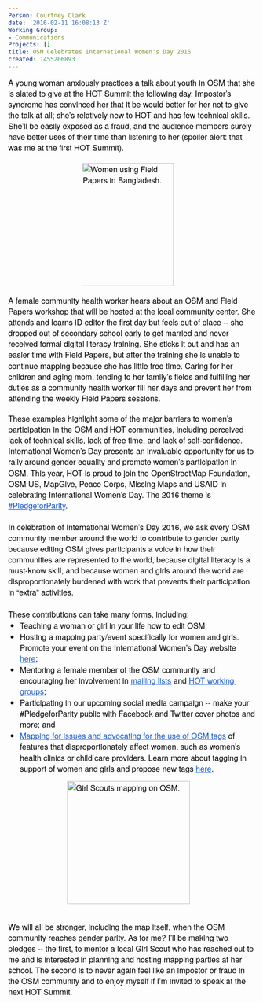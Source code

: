 ```yaml
---
Person: Courtney Clark
date: '2016-02-11 16:08:13 Z'
Working Group:
- Communications
Projects: []
title: OSM Celebrates International Women's Day 2016
created: 1455206893
---
```

<p style="line-height: 1.38; margin-top: 0pt; margin-bottom: 0pt;" dir="ltr"><span style="font-size: 16px; font-family: 'Helvetica Neue'; color: #000000; background-color: transparent; font-weight: 400; font-style: normal; font-variant: normal; text-decoration: none; vertical-align: baseline; white-space: pre-wrap;">A young woman anxiously practices a talk about youth in OSM that she is slated to give at the HOT Summit the following day. Impostor’s syndrome has convinced her that it be would better for her not to give the talk at all; she’s relatively new to HOT and has few technical skills. She’ll be easily exposed as a fraud, and the audience members surely have better uses of their time than listening to her (spoiler alert: that was me at the first HOT Summit). </span></p><p style="line-height: 1.38; margin-top: 0pt; margin-bottom: 0pt;" dir="ltr">&nbsp;</p><p style="line-height: 1.38; margin-top: 0pt; margin-bottom: 0pt; padding-left: 150px;" dir="ltr"><span style="font-size: 16px; font-family: 'Helvetica Neue'; color: #000000; background-color: transparent; font-weight: 400; font-style: normal; font-variant: normal; text-decoration: none; vertical-align: baseline; white-space: pre-wrap;"><img class="image-medium" title=" Community mapping in Dhaka, Bangladesh. Photo credit: Daniel Joseph" src="/sites/default/files/styles/medium/public/Women%20Field%20Papers.png?itok=zirGu1b3" alt="Women using Field Papers in Bangladesh." width="187" height="250"></span></p><p style="line-height: 1.38; margin-top: 0pt; margin-bottom: 0pt;" dir="ltr">&nbsp;</p><p style="line-height: 1.38; margin-top: 0pt; margin-bottom: 0pt;" dir="ltr"><span style="font-size: 16px; font-family: 'Helvetica Neue'; color: #000000; background-color: transparent; font-weight: 400; font-style: normal; font-variant: normal; text-decoration: none; vertical-align: baseline; white-space: pre-wrap;">A female community health worker hears about an OSM and Field Papers workshop that will be hosted at the local community center. She attends and learns iD editor the first day but feels out of place -- she dropped out of secondary school early to get married and never received formal digital literacy training. She sticks it out and has an easier time with Field Papers, but after the training she is unable to continue mapping because she has little free time. Caring for her children and aging mom, tending to her family’s fields and fulfilling her duties as a community health worker fill her days and prevent her from attending the weekly Field Papers sessions.</span></p><p style="line-height: 1.38; margin-top: 0pt; margin-bottom: 0pt;" dir="ltr">&nbsp;</p><p style="line-height: 1.38; margin-top: 0pt; margin-bottom: 0pt;" dir="ltr"><span style="font-size: 16px; font-family: 'Helvetica Neue'; color: #000000; background-color: transparent; font-weight: 400; font-style: normal; font-variant: normal; text-decoration: none; vertical-align: baseline; white-space: pre-wrap;">These examples highlight some of the major barriers to women’s participation in the OSM and HOT communities, including perceived lack of technical skills, lack of free time, and lack of self-confidence. International Women’s Day presents an invaluable opportunity for us to rally around gender equality and promote women’s participation in OSM. This year, HOT is proud to join the OpenStreetMap Foundation, OSM US, MapGive, Peace Corps, Missing Maps and USAID in celebrating International Women’s Day. The 2016 theme is </span><a style="text-decoration: none;" href="http://www.internationalwomensday.com/"><span style="font-size: 16px; font-family: 'Helvetica Neue'; color: #1155cc; background-color: transparent; font-weight: 400; font-style: normal; font-variant: normal; text-decoration: underline; vertical-align: baseline; white-space: pre-wrap;">#PledgeforParity</span></a><span style="font-size: 16px; font-family: 'Helvetica Neue'; color: #000000; background-color: transparent; font-weight: 400; font-style: normal; font-variant: normal; text-decoration: none; vertical-align: baseline; white-space: pre-wrap;">. </span></p><p style="line-height: 1.38; margin-top: 0pt; margin-bottom: 0pt;" dir="ltr"><span style="font-size: 16px; font-family: 'Helvetica Neue'; color: #000000; background-color: transparent; font-weight: 400; font-style: normal; font-variant: normal; text-decoration: none; vertical-align: baseline; white-space: pre-wrap;"><strong id="docs-internal-guid-65a59d14-d111-3728-780c-aee6f28f11c7" style="font-weight: normal;">&nbsp;</strong></span></p><p style="line-height: 1.38; margin-top: 0pt; margin-bottom: 0pt;" dir="ltr"><span style="font-size: 16px; font-family: 'Helvetica Neue'; color: #000000; background-color: transparent; font-weight: 400; font-style: normal; font-variant: normal; text-decoration: none; vertical-align: baseline; white-space: pre-wrap;">In celebration of International Women’s Day 2016, we ask every OSM community member around the world to contribute to gender parity because editing OSM gives participants a voice in how their communities are represented to the world, because digital literacy is a must-know skill, and because women and girls around the world are disproportionately burdened with work that prevents their participation in “extra” activities.</span></p><p style="line-height: 1.38; margin-top: 0pt; margin-bottom: 0pt;" dir="ltr"><span style="font-size: 16px; font-family: 'Helvetica Neue'; color: #000000; background-color: transparent; font-weight: 400; font-style: normal; font-variant: normal; text-decoration: none; vertical-align: baseline; white-space: pre-wrap;"><strong style="font-weight: normal;">&nbsp;</strong></span></p><p style="line-height: 1.38; margin-top: 0pt; margin-bottom: 0pt;" dir="ltr"><span style="font-size: 16px; font-family: 'Helvetica Neue'; color: #000000; background-color: transparent; font-weight: 400; font-style: normal; font-variant: normal; text-decoration: none; vertical-align: baseline; white-space: pre-wrap;">These contributions can take many forms, including: </span></p><ul style="margin-top: 0pt; margin-bottom: 0pt;"><li style="list-style-type: disc; font-size: 16px; font-family: 'Helvetica Neue'; color: #000000; background-color: transparent; font-weight: 400; font-style: normal; font-variant: normal; text-decoration: none; vertical-align: baseline;" dir="ltr"><p style="line-height: 1.38; margin-top: 0pt; margin-bottom: 0pt;" dir="ltr"><span style="font-size: 16px; font-family: 'Helvetica Neue'; color: #000000; background-color: transparent; font-weight: 400; font-style: normal; font-variant: normal; text-decoration: none; vertical-align: baseline; white-space: pre-wrap;">Teaching a woman or girl in your life how to edit OSM;</span></p></li><li style="list-style-type: disc; font-size: 16px; font-family: 'Helvetica Neue'; color: #000000; background-color: transparent; font-weight: 400; font-style: normal; font-variant: normal; text-decoration: none; vertical-align: baseline;" dir="ltr"><p style="line-height: 1.38; margin-top: 0pt; margin-bottom: 0pt;" dir="ltr"><span style="font-size: 16px; font-family: 'Helvetica Neue'; color: #000000; background-color: transparent; font-weight: 400; font-style: normal; font-variant: normal; text-decoration: none; vertical-align: baseline; white-space: pre-wrap;">Hosting a mapping party/event specifically for women and girls. Promote your event on the International Women’s Day website </span><a style="text-decoration: none;" href="http://www.internationalwomensday.com/Events"><span style="font-size: 16px; font-family: 'Helvetica Neue'; color: #1155cc; background-color: transparent; font-weight: 400; font-style: normal; font-variant: normal; text-decoration: underline; vertical-align: baseline; white-space: pre-wrap;">here</span></a><span style="font-size: 16px; font-family: 'Helvetica Neue'; color: #000000; background-color: transparent; font-weight: 400; font-style: normal; font-variant: normal; text-decoration: none; vertical-align: baseline; white-space: pre-wrap;">;</span></p></li><li style="list-style-type: disc; font-size: 16px; font-family: 'Helvetica Neue'; color: #000000; background-color: transparent; font-weight: 400; font-style: normal; font-variant: normal; text-decoration: none; vertical-align: baseline;" dir="ltr"><p style="line-height: 1.38; margin-top: 0pt; margin-bottom: 0pt;" dir="ltr"><span style="font-size: 16px; font-family: 'Helvetica Neue'; color: #000000; background-color: transparent; font-weight: 400; font-style: normal; font-variant: normal; text-decoration: none; vertical-align: baseline; white-space: pre-wrap;">Mentoring a female member of the OSM community and encouraging her involvement in </span><a style="text-decoration: none;" href="http://wiki.openstreetmap.org/wiki/Mailing_lists"><span style="font-size: 16px; font-family: 'Helvetica Neue'; color: #1155cc; background-color: transparent; font-weight: 400; font-style: normal; font-variant: normal; text-decoration: underline; vertical-align: baseline; white-space: pre-wrap;">mailing lists</span></a><span style="font-size: 16px; font-family: 'Helvetica Neue'; color: #000000; background-color: transparent; font-weight: 400; font-style: normal; font-variant: normal; text-decoration: none; vertical-align: baseline; white-space: pre-wrap;"> and </span><a style="text-decoration: none;" href="https://hotosm.org/working-groups"><span style="font-size: 16px; font-family: 'Helvetica Neue'; color: #1155cc; background-color: transparent; font-weight: 400; font-style: normal; font-variant: normal; text-decoration: underline; vertical-align: baseline; white-space: pre-wrap;">HOT working groups</span></a><span style="font-size: 16px; font-family: 'Helvetica Neue'; color: #000000; background-color: transparent; font-weight: 400; font-style: normal; font-variant: normal; text-decoration: none; vertical-align: baseline; white-space: pre-wrap;">;</span></p></li><li style="list-style-type: disc; font-size: 16px; font-family: 'Helvetica Neue'; color: #000000; background-color: transparent; font-weight: 400; font-style: normal; font-variant: normal; text-decoration: none; vertical-align: baseline;" dir="ltr"><p style="line-height: 1.38; margin-top: 0pt; margin-bottom: 0pt;" dir="ltr"><span style="font-size: 16px; font-family: 'Helvetica Neue'; color: #000000; background-color: transparent; font-weight: 400; font-style: normal; font-variant: normal; text-decoration: none; vertical-align: baseline; white-space: pre-wrap;">Participating in our upcoming social media campaign -- make your #PledgeforParity public with Facebook and Twitter cover photos and more; and</span></p></li></ul><ul style="margin-top: 0pt; margin-bottom: 0pt;"><li style="list-style-type: disc; font-size: 16px; font-family: 'Helvetica Neue'; color: #000000; background-color: transparent; font-weight: 400; font-style: normal; font-variant: normal; text-decoration: none; vertical-align: baseline;" dir="ltr"><p style="line-height: 1.38; margin-top: 0pt; margin-bottom: 0pt;" dir="ltr"><a style="text-decoration: none;" href="https://wiki.openstreetmap.org/wiki/Tagging_in_Support_of_Women_and_Girls"><span style="font-size: 16px; font-family: 'Helvetica Neue'; color: #1155cc; background-color: transparent; font-weight: 400; font-style: normal; font-variant: normal; text-decoration: underline; vertical-align: baseline; white-space: pre-wrap;">Mapping for issues and advocating for the use of OSM tags</span></a><span style="font-size: 16px; font-family: 'Helvetica Neue'; color: #000000; background-color: transparent; font-weight: 400; font-style: normal; font-variant: normal; text-decoration: none; vertical-align: baseline; white-space: pre-wrap;"> of features that disproportionately affect women, such as women’s health clinics or child care providers. Learn more about tagging in support of women and girls and propose new tags </span><a style="text-decoration: none;" href="https://wiki.openstreetmap.org/wiki/Tagging_in_Support_of_Women_and_Girls"><span style="font-size: 16px; font-family: 'Helvetica Neue'; color: #1155cc; background-color: transparent; font-weight: 400; font-style: normal; font-variant: normal; text-decoration: underline; vertical-align: baseline; white-space: pre-wrap;">here</span></a><span style="font-size: 16px; font-family: 'Helvetica Neue'; color: #000000; background-color: transparent; font-weight: 400; font-style: normal; font-variant: normal; text-decoration: none; vertical-align: baseline; white-space: pre-wrap;">. </span></p></li></ul><p style="padding-left: 120px;"><span style="font-size: 16px; font-family: 'Helvetica Neue'; color: #000000; background-color: transparent; font-weight: 400; font-style: normal; font-variant: normal; text-decoration: none; vertical-align: baseline; white-space: pre-wrap;"><img class="image-medium" title="Teenage girls learn how to edit OSM for malaria prevention projects at the Girl Scouts mapping party, hosted by Peace Corps and George Washington University during OSM GeoWeek 2015. Photo credit: Courtney Clark" src="/sites/default/files/styles/medium/public/Girl%20Scouts%20mapping%20%20%281%29.jpg?itok=1RV_rur8" alt="Girl Scouts mapping on OSM. " width="250" height="250"></span></p><p style="line-height: 1.38; margin-top: 0pt; margin-bottom: 0pt;" dir="ltr"><span style="font-size: 16px; font-family: 'Helvetica Neue'; color: #000000; background-color: transparent; font-weight: 400; font-style: normal; font-variant: normal; text-decoration: none; vertical-align: baseline; white-space: pre-wrap;">&nbsp;</span></p><p style="line-height: 1.38; margin-top: 0pt; margin-bottom: 0pt;" dir="ltr"><span style="font-size: 16px; font-family: 'Helvetica Neue'; color: #000000; background-color: transparent; font-weight: 400; font-style: normal; font-variant: normal; text-decoration: none; vertical-align: baseline; white-space: pre-wrap;">We will all be stronger, including the map itself, when the OSM community reaches gender parity. As for me? I’ll be making two pledges -- the first, to mentor a local Girl Scout who has reached out to me and is interested in planning and hosting mapping parties at her school. The second is to never again feel like an impostor or fraud in the OSM community and to enjoy myself if I’m invited to speak at the next HOT Summit. </span></p><p style="line-height: 1.38; margin-top: 0pt; margin-bottom: 0pt;" dir="ltr"><span style="font-size: 16px; font-family: 'Helvetica Neue'; color: #000000; background-color: transparent; font-weight: 400; font-style: normal; font-variant: normal; text-decoration: none; vertical-align: baseline; white-space: pre-wrap;"><span id="docs-internal-guid-65a59d14-d111-50e9-583a-691151a393c8"><br><br></span></span></p>
